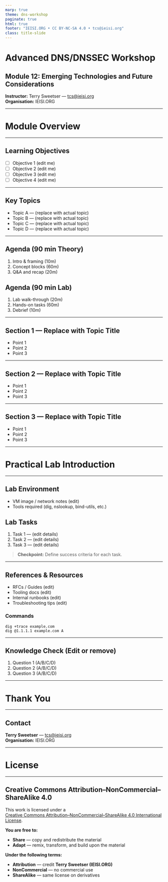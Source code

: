 ```yaml
---
marp: true
theme: dns-workshop
paginate: true
html: true
footer: "IEISI.ORG • CC BY-NC-SA 4.0 • tcs@ieisi.org"
class: title-slide
---
```


# Advanced DNS/DNSSEC Workshop
## Module 12: Emerging Technologies and Future Considerations

**Instructor:** Terry Sweetser — <tcs@ieisi.org>  
**Organisation:** IEISI.ORG

---
<!-- _class: section-divider -->
# Module Overview

---
<!-- _class: dense -->
## Learning Objectives

- ☐ Objective 1 (edit me)
- ☐ Objective 2 (edit me)
- ☐ Objective 3 (edit me)
- ☐ Objective 4 (edit me)

---
<!-- _class: dense -->
## Key Topics

- Topic A — (replace with actual topic)
- Topic B — (replace with actual topic)
- Topic C — (replace with actual topic)
- Topic D — (replace with actual topic)

---
<!-- _class: compact-list -->
## Agenda (90 min Theory)

1. Intro & framing (10m)  
2. Concept blocks (60m)  
3. Q&A and recap (20m)

## Agenda (90 min Lab)

1. Lab walk-through (20m)  
2. Hands-on tasks (60m)  
3. Debrief (10m)

---
<!-- _class: dense -->
## Section 1 — Replace with Topic Title

- Point 1
- Point 2
- Point 3

---
<!-- _class: dense -->
## Section 2 — Replace with Topic Title

- Point 1
- Point 2
- Point 3

---
<!-- _class: dense -->
## Section 3 — Replace with Topic Title

- Point 1
- Point 2
- Point 3

---
<!-- _class: lab-intro -->
# Practical Lab Introduction

---
<!-- _class: dense -->
## Lab Environment

- VM image / network notes (edit)
- Tools required (dig, nslookup, bind-utils, etc.)

## Lab Tasks

1. Task 1 — (edit details)  
2. Task 2 — (edit details)  
3. Task 3 — (edit details)

> **Checkpoint:** Define success criteria for each task.

---
<!-- _class: dense grid-2 -->
## References & Resources

- RFCs / Guides (edit)
- Tooling docs (edit)
- Internal runbooks (edit)
- Troubleshooting tips (edit)

<div class="panel">
<h3>Commands</h3>
<pre><code>dig +trace example.com
dig @1.1.1.1 example.com A
</code></pre>
</div>

---
<!-- _class: dense -->
## Knowledge Check (Edit or remove)

1. Question 1 (A/B/C/D)
2. Question 2 (A/B/C/D)
3. Question 3 (A/B/C/D)

---
<!-- _class: section-divider -->
# Thank You

---
<!-- _class: dense -->
## Contact

**Terry Sweetser** — <tcs@ieisi.org>  
**Organisation:** IEISI.ORG

---
<!-- _class: section-divider -->
# License

---
<!-- _class: dense -->
## Creative Commons Attribution–NonCommercial–ShareAlike 4.0

This work is licensed under a  
[Creative Commons Attribution–NonCommercial–ShareAlike 4.0 International License](https://creativecommons.org/licenses/by-nc-sa/4.0/).

**You are free to:**
- **Share** — copy and redistribute the material
- **Adapt** — remix, transform, and build upon the material

**Under the following terms:**
- **Attribution** — credit **Terry Sweetser (IEISI.ORG)**
- **NonCommercial** — no commercial use
- **ShareAlike** — same license on derivatives

